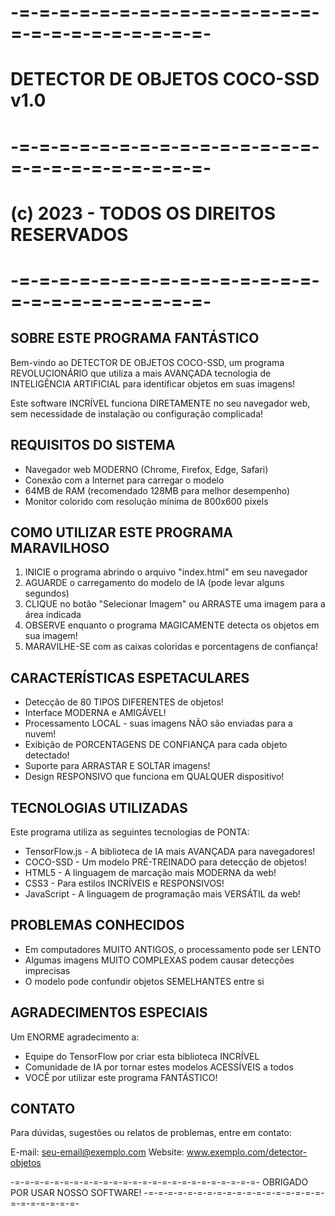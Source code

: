 # -=-=-=-=-=-=-=-=-=-=-=-=-=-=-=-=-=-=-=-=-=-=-=-=-=-
#      DETECTOR DE OBJETOS COCO-SSD v1.0
# -=-=-=-=-=-=-=-=-=-=-=-=-=-=-=-=-=-=-=-=-=-=-=-=-=-
#      (c) 2023 - TODOS OS DIREITOS RESERVADOS
# -=-=-=-=-=-=-=-=-=-=-=-=-=-=-=-=-=-=-=-=-=-=-=-=-=-

## SOBRE ESTE PROGRAMA FANTÁSTICO

Bem-vindo ao DETECTOR DE OBJETOS COCO-SSD, um programa REVOLUCIONÁRIO
que utiliza a mais AVANÇADA tecnologia de INTELIGÊNCIA ARTIFICIAL
para identificar objetos em suas imagens!

Este software INCRÍVEL funciona DIRETAMENTE no seu navegador web,
sem necessidade de instalação ou configuração complicada!

## REQUISITOS DO SISTEMA

* Navegador web MODERNO (Chrome, Firefox, Edge, Safari)
* Conexão com a Internet para carregar o modelo
* 64MB de RAM (recomendado 128MB para melhor desempenho)
* Monitor colorido com resolução mínima de 800x600 pixels

## COMO UTILIZAR ESTE PROGRAMA MARAVILHOSO

1. INICIE o programa abrindo o arquivo "index.html" em seu navegador
2. AGUARDE o carregamento do modelo de IA (pode levar alguns segundos)
3. CLIQUE no botão "Selecionar Imagem" ou ARRASTE uma imagem para a área indicada
4. OBSERVE enquanto o programa MAGICAMENTE detecta os objetos em sua imagem!
5. MARAVILHE-SE com as caixas coloridas e porcentagens de confiança!

## CARACTERÍSTICAS ESPETACULARES

* Detecção de 80 TIPOS DIFERENTES de objetos!
* Interface MODERNA e AMIGÁVEL!
* Processamento LOCAL - suas imagens NÃO são enviadas para a nuvem!
* Exibição de PORCENTAGENS DE CONFIANÇA para cada objeto detectado!
* Suporte para ARRASTAR E SOLTAR imagens!
* Design RESPONSIVO que funciona em QUALQUER dispositivo!

## TECNOLOGIAS UTILIZADAS

Este programa utiliza as seguintes tecnologias de PONTA:

* TensorFlow.js - A biblioteca de IA mais AVANÇADA para navegadores!
* COCO-SSD - Um modelo PRÉ-TREINADO para detecção de objetos!
* HTML5 - A linguagem de marcação mais MODERNA da web!
* CSS3 - Para estilos INCRÍVEIS e RESPONSIVOS!
* JavaScript - A linguagem de programação mais VERSÁTIL da web!

## PROBLEMAS CONHECIDOS

* Em computadores MUITO ANTIGOS, o processamento pode ser LENTO
* Algumas imagens MUITO COMPLEXAS podem causar detecções imprecisas
* O modelo pode confundir objetos SEMELHANTES entre si

## AGRADECIMENTOS ESPECIAIS

Um ENORME agradecimento a:

* Equipe do TensorFlow por criar esta biblioteca INCRÍVEL
* Comunidade de IA por tornar estes modelos ACESSÍVEIS a todos
* VOCÊ por utilizar este programa FANTÁSTICO!

## CONTATO

Para dúvidas, sugestões ou relatos de problemas, entre em contato:

E-mail: seu-email@exemplo.com
Website: www.exemplo.com/detector-objetos

-=-=-=-=-=-=-=-=-=-=-=-=-=-=-=-=-=-=-=-=-=-=-=-=-=-
      OBRIGADO POR USAR NOSSO SOFTWARE!
-=-=-=-=-=-=-=-=-=-=-=-=-=-=-=-=-=-=-=-=-=-=-=-=-=-
